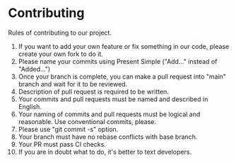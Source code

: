 # Contributing
Rules of contributing to our project.
1. If you want to add your own feature or fix something in our code, please create your own fork to do it.
2. Please name your commits using Present Simple ("Add..." instead of "Added...")
3. Once your branch is complete, you can make a pull request into "main" branch and wait for it to be reviewed.
4. Description of pull request is required to be written.
5. Your commits and pull requests must be named and described in English.
6. Your naming of commits and pull requests must be logical and reasonable. Use conventional commits, please.
7. Please use "git commit -s" option.
8. Your branch must have no rebase conflicts with base branch.
9. Your PR must pass CI checks.
10. If you are in doubt what to do, it's better to text developers.
